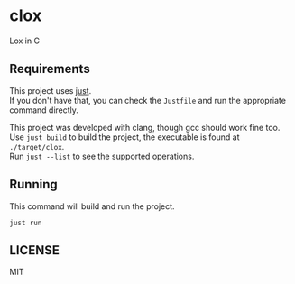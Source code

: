 # clox
Lox in C

## Requirements
This project uses [just](https://github.com/casey/just).  
If you don't have that, you can check the `Justfile` and run the appropriate command directly.  

This project was developed with clang, though gcc should work fine too.
Use `just build` to build the project, the executable is found at `./target/clox`.  
Run `just --list` to see the supported operations.

## Running
This command will build and run the project.
```
just run
```

## LICENSE
MIT
